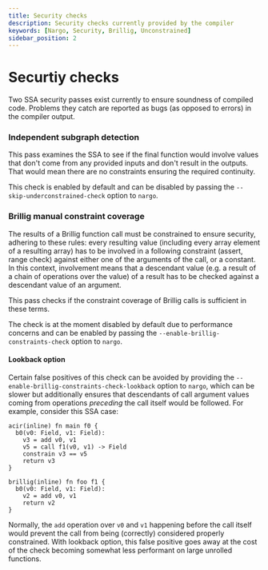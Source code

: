 ```yaml
---
title: Security checks
description: Security checks currently provided by the compiler
keywords: [Nargo, Security, Brillig, Unconstrained]
sidebar_position: 2
---
```


# Securtiy checks

Two SSA security passes exist currently to ensure soundness of compiled code. Problems they catch are reported as bugs (as opposed to errors) in the compiler output. 

### Independent subgraph detection

This pass examines the SSA to see if the final function would involve values that don't come from any provided inputs and don't result in the outputs. That would mean there are no constraints ensuring the required continuity.

This check is enabled by default and can be disabled by passing the `--skip-underconstrained-check` option to `nargo`.

### Brillig manual constraint coverage

The results of a Brillig function call must be constrained to ensure security, adhering to these rules: every resulting value (including every array element of a resulting array) has to be involved in a following constraint (assert, range check) against either one of the arguments of the call, or a constant. In this context, involvement means that a descendant value (e.g. a result of a chain of operations over the value) of a result has to be checked against a descendant value of an argument.

This pass checks if the constraint coverage of Brillig calls is sufficient in these terms.

The check is at the moment disabled by default due to performance concerns and can be enabled by passing the `--enable-brillig-constraints-check` option to `nargo`.

#### Lookback option

Certain false positives of this check can be avoided by providing the `--enable-brillig-constraints-check-lookback` option to `nargo`, which can be slower but additionally ensures that descendants of call argument values coming from operations *preceding* the call itself would be followed. For example, consider this SSA case:

```
acir(inline) fn main f0 {
  b0(v0: Field, v1: Field):
    v3 = add v0, v1
    v5 = call f1(v0, v1) -> Field
    constrain v3 == v5
    return v3
}

brillig(inline) fn foo f1 {
  b0(v0: Field, v1: Field):
    v2 = add v0, v1
    return v2
}
```

Normally, the `add` operation over `v0` and `v1` happening before the call itself would prevent the call from being (correctly) considered properly constrained. With lookback option, this false positive goes away at the cost of the check becoming somewhat less performant on large unrolled functions. 
